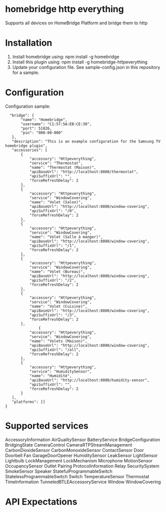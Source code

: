 # homebridge http everything

Supports all devices on HomeBridge Platform and bridge them to http

# Installation

1. Install homebridge using: npm install -g homebridge
2. Install this plugin using: npm install -g homebridge-httpeverything
3. Update your configuration file. See sample-config.json in this repository for a sample. 

# Configuration

Configuration sample:

 ```
   "bridge": {
		"name": "Homebridge",
		"username": "C1:57:5A:EB:CE:30",
		"port": 51826,
		"pin": "000-00-000"
	},
	"description": "This is an example configuration for the Samsung TV homebridge plugin",
	"accessories": [
		{
			"accessory": "Httpeverything",
			"service": "Thermostat",
			"name": "Thermostat (Maison)",
			"apiBaseUrl": "http://localhost:8080/thermostat",
			"apiSuffixUrl": "",
			"forceRefreshDelay": 2
		},
		{
			"accessory": "Httpeverything",
			"service": "WindowCovering",
			"name": "Volet (Salon)",
			"apiBaseUrl": "http://localhost:8080/window-covering",
			"apiSuffixUrl": "/0",
			"forceRefreshDelay": 2
		},
		{
			"accessory": "Httpeverything",
			"service": "WindowCovering",
			"name": "Volet (Salle à manger)",
			"apiBaseUrl": "http://localhost:8080/window-covering",
			"apiSuffixUrl": "/1",
			"forceRefreshDelay": 2
		},
		{
			"accessory": "Httpeverything",
			"service": "WindowCovering",
			"name": "Volet (Bureau)",
			"apiBaseUrl": "http://localhost:8080/window-covering",
			"apiSuffixUrl": "/2",
			"forceRefreshDelay": 2
		},
		{
			"accessory": "Httpeverything",
			"service": "WindowCovering",
			"name": "Volet (Cuisine)",
			"apiBaseUrl": "http://localhost:8080/window-covering",
			"apiSuffixUrl": "/3",
			"forceRefreshDelay": 2
		},
				{
			"accessory": "Httpeverything",
			"service": "WindowCovering",
			"name": "Volets (Maison)",
			"apiBaseUrl": "http://localhost:8080/window-covering",
			"apiSuffixUrl": "/all",
			"forceRefreshDelay": 2
		},
		{
			"accessory": "Httpeverything",
			"service": "HumiditySensor",
			"name": "Humidité",
			"apiBaseUrl": "http://localhost:8080/humidity-sensor",
			"apiSuffixUrl": "",
			"forceRefreshDelay": 2
		}
	],
	"platforms": []
}
```
# Supported services

AccessoryInformation
AirQualitySensor
BatteryService 
BridgeConfiguration
BridgingState
CameraControl
CameraRTPStreamManagement
CarbonDioxideSensor
CarbonMonoxideSensor
ContactSensor
Door
Doorbell
Fan
GarageDoorOpener
HumiditySensor
LeakSensor
LightSensor
Lightbulb
LockManagement
LockMechanism
Microphone
MotionSensor
OccupancySensor
Outlet
Pairing
ProtocolInformation
Relay
SecuritySystem
SmokeSensor
Speaker
StatefulProgrammableSwitch
StatelessProgrammableSwitch
Switch
TemperatureSensor
Thermostat
TimeInformation
TunneledBTLEAccessoryService
Window
WindowCovering  

# API Expectations


